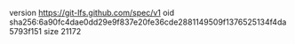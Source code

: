 version https://git-lfs.github.com/spec/v1
oid sha256:6a90fc4dae0dd29e9f837e20fe36cde2881149509f1376525134f4da5793f151
size 21172
